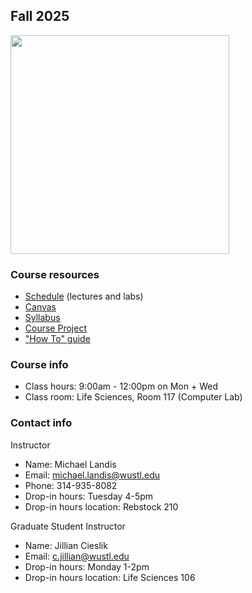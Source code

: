 ## Fall 2025

<img src="assets/home/biol4220_logo_trim.png" width="350"/>

### Course resources

* [Schedule](course_schedule.md) (lectures and labs)
* [Canvas](https://wustl.instructure.com/courses/156756)
* [Syllabus](https://docs.google.com/document/d/18XjvAN-bNOjOb5Tw7I3SZVj6xxkeIE-YL4qInpbYtF8)
* [Course Project](course_project.md)
* ["How To" guide](how_to_guide.md)


### Course info

* Class hours: 9:00am - 12:00pm on Mon + Wed
* Class room: Life Sciences, Room 117 (Computer Lab)


### Contact info

Instructor
* Name: Michael Landis
* Email: michael.landis@wustl.edu
* Phone: 314-935-8082
* Drop-in hours: Tuesday 4-5pm
* Drop-in hours location: Rebstock 210

Graduate Student Instructor
* Name: Jillian Cieslik
* Email: c.jillian@wustl.edu
* Drop-in hours: Monday 1-2pm
* Drop-in hours location: Life Sciences 106
